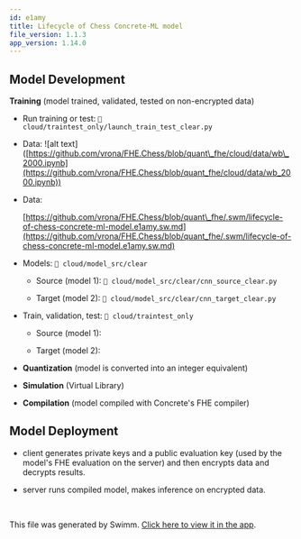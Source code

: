 ```yaml
---
id: e1amy
title: Lifecycle of Chess Concrete-ML model
file_version: 1.1.3
app_version: 1.14.0
---
```


## Model Development

**Training** (model trained, validated, tested on non-encrypted data)

*   Run training or test: `📄 cloud/traintest_only/launch_train_test_clear.py`

*   Data: !\[alt text\]([https://github.com/vrona/FHE.Chess/blob/quant\_fhe/cloud/data/wb\_2000.ipynb](https://github.com/vrona/FHE.Chess/blob/quant_fhe/cloud/data/wb_2000.ipynb))

*   Data:

    [https://github.com/vrona/FHE.Chess/blob/quant\_fhe/.swm/lifecycle-of-chess-concrete-ml-model.e1amy.sw.md](https://github.com/vrona/FHE.Chess/blob/quant_fhe/.swm/lifecycle-of-chess-concrete-ml-model.e1amy.sw.md)

*   Models: `📄 cloud/model_src/clear`

    *   Source (model 1): `📄 cloud/model_src/clear/cnn_source_clear.py`

    *   Target (model 2): `📄 cloud/model_src/clear/cnn_target_clear.py`

*   Train, validation, test: `📄 cloud/traintest_only`

    *   Source (model 1):

    *   Target (model 2):

*   **Quantization** (model is converted into an integer equivalent)

*   **Simulation** (Virtual Library)

*   **Compilation** (model compiled with Concrete's FHE compiler)

## Model Deployment

*   client generates private keys and a public evaluation key (used by the model's FHE evaluation on the server) and then encrypts data and decrypts results.

*   server runs compiled model, makes inference on encrypted data.

<br/>

This file was generated by Swimm. [Click here to view it in the app](https://app.swimm.io/repos/Z2l0aHViJTNBJTNBRkhFLkNoZXNzJTNBJTNBdnJvbmE=/docs/e1amy).
